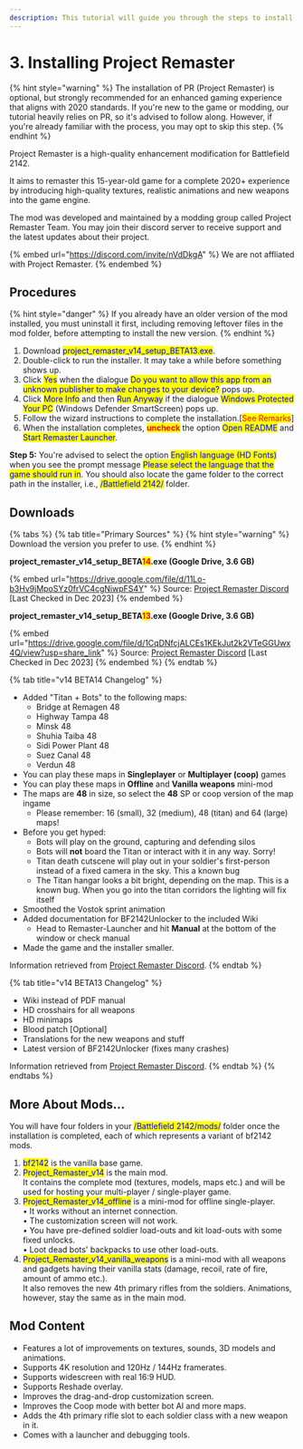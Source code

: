 ```yaml
---
description: This tutorial will guide you through the steps to install Project Remaster.
---
```


# 3. Installing ​Project Remaster

{% hint style="warning" %}
The installation of PR (Project Remaster) is optional, but strongly recommended for an enhanced gaming experience that aligns with 2020 standards. If you're new to the game or modding, our tutorial heavily relies on PR, so it's advised to follow along. However, if you're already familiar with the process, you may opt to skip this step.
{% endhint %}

Project Remaster is a high-quality enhancement modification for Battlefield 2142.

It aims to remaster this 15-year-old game for a complete 2020+ experience by introducing high-quality textures, realistic animations and new weapons into the game engine.&#x20;

The mod was developed and maintained by a modding group called Project Remaster Team. You may join their discord server to receive support and the latest updates about their project.

{% embed url="https://discord.com/invite/nVdDkgA" %}
We are not affliated with Project Remaster.
{% endembed %}

## Procedures

{% hint style="danger" %}
If you already have an older version of the mod installed, you must uninstall it first, including removing leftover files in the mod folder, before attempting to install the new version.
{% endhint %}

1. Download <mark style="color:blue;">project\_remaster\_v14\_setup\_BETA13.exe</mark>.
2. Double-click to run the installer. It may take a while before something shows up.
3. Click <mark style="color:blue;">Yes</mark> when the dialogue <mark style="color:blue;">Do you want to allow this app from an unknown publisher to make changes to your device?</mark> pops up.
4. ​Click <mark style="color:blue;">More Info</mark> and then <mark style="color:blue;">Run Anyway</mark> if the dialogue <mark style="color:blue;">Windows Protected Your PC</mark> (Windows Defender SmartScreen) pops up.
5. Follow the wizard instructions to complete the installation.​ \[<mark style="color:red;">See Remarks</mark>]
6. When the installation completes, <mark style="color:red;">**uncheck**</mark> the option <mark style="color:blue;">Open README</mark> and <mark style="color:blue;">Start Remaster Launcher</mark>.

**Step 5:** You're advised to select the option <mark style="color:blue;">English language (HD Fonts)</mark>**​** when you see the prompt message <mark style="color:blue;">Please select the language that the game should run in</mark>. You should also locate the game folder to the correct path in the installer, i.e., <mark style="color:blue;">/Battlefield 2142/</mark> folder.&#x20;

## Downloads

{% tabs %}
{% tab title="Primary Sources" %}
{% hint style="warning" %}
Download the version you prefer to use.
{% endhint %}

**project\_remaster\_v14\_setup\_BETA**<mark style="color:red;">**14**</mark>**.exe (Google Drive, 3.6 GB)**

{% embed url="https://drive.google.com/file/d/11Lo-b3Hv9jMpoSYz0frVC4cgNiwpFS4Y" %}
Source: [Project Remaster Discord](https://discord.gg/nVdDkgA) \[Last Checked in Dec 2023]
{% endembed %}

**project\_remaster\_v14\_setup\_BETA**<mark style="color:red;">**13**</mark>**.exe (Google Drive, 3.6 GB)**

{% embed url="https://drive.google.com/file/d/1CqDNfcjALCEs1KEkJut2k2VTeGGUwx4Q/view?usp=share_link" %}
Source: [Project Remaster Discord](https://discord.gg/nVdDkgA) \[Last Checked in Dec 2023]
{% endembed %}
{% endtab %}

{% tab title="v14 BETA14 Changelog" %}
* Added "Titan + Bots" to the following maps:
  * Bridge at Remagen 48
  * Highway Tampa 48
  * Minsk 48
  * Shuhia Taiba 48
  * Sidi Power Plant 48
  * Suez Canal 48
  * Verdun 48
* You can play these maps in **Singleplayer** or **Multiplayer (coop)** games
* You can play these maps in **Offline** and **Vanilla weapons** mini-mod
* The maps are **48** in size, so select the **48** SP or coop version of the map ingame
  * Please remember: 16 (small), 32 (medium), 48 (titan) and 64 (large) maps!
* Before you get hyped:
  * Bots will play on the ground, capturing and defending silos
  * Bots will **not** board the Titan or interact with it in any way. Sorry!
  * Titan death cutscene will play out in your soldier's first-person instead of a fixed camera in the sky. This a known bug
  * The Titan hangar looks a bit bright, depending on the map. This is a known bug. When you go into the titan corridors the lighting will fix itself
* Smoothed the Vostok sprint animation
* Added documentation for BF2142Unlocker to the included Wiki
  * Head to Remaster-Launcher and hit **Manual** at the bottom of the window or check ⁠manual
* Made the game and the installer smaller.

Information retrieved from [Project Remaster Discord](https://discord.com/invite/nVdDkgA).
{% endtab %}

{% tab title="v14 BETA13 Changelog" %}
* Wiki instead of PDF manual
* HD crosshairs for all weapons&#x20;
* HD minimaps&#x20;
* Blood patch \[Optional]&#x20;
* Translations for the new weapons and stuff
* Latest version of BF2142Unlocker (fixes many crashes)&#x20;

Information retrieved from [Project Remaster Discord](https://discord.com/invite/nVdDkgA).
{% endtab %}
{% endtabs %}

## More About Mods...

You will have four folders in your <mark style="color:blue;">/Battlefield 2142/mods/</mark> folder once the installation is completed, each of which represents a variant of bf2142 mods.

1. <mark style="color:blue;">bf2142</mark> is the vanilla base game.
2. <mark style="color:blue;">Project\_Remaster\_v14</mark> is the main mod.\
   It contains the complete mod (textures, models, maps etc.) and will be used for hosting your multi-player / single-player game.
3. <mark style="color:blue;">Project\_Remaster\_v14\_offline</mark> is a mini-mod for offline single-player.\
   • It works without an internet connection.\
   • The customization screen will not work.\
   • You have pre-defined soldier load-outs and kit load-outs with some fixed unlocks.\
   • Loot dead bots' backpacks to use other load-outs.
4. <mark style="color:blue;">Project\_Remaster\_v14\_vanilla\_weapons</mark> is a mini-mod with all weapons and gadgets having their vanilla stats (damage, recoil, rate of fire, amount of ammo etc.).\
   It also removes the new 4th primary rifles from the soldiers. Animations, however, stay the same as in the main mod.

## Mod Content

* Features a lot of improvements on textures, sounds, 3D models and animations.
* Supports 4K resolution and 120Hz / 144Hz framerates.
* Supports widescreen with real 16:9 HUD.
* Supports Reshade overlay.
* Improves the drag-and-drop customization screen.
* Improves the Coop mode with better bot AI and more maps.
* Adds the 4th primary rifle slot to each soldier class with a new weapon in it.
* Comes with a launcher and debugging tools.
